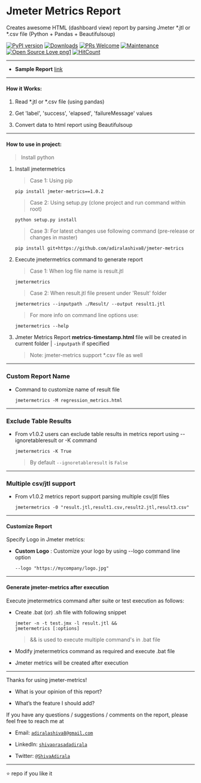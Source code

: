 # Jmeter Metrics Report

Creates awesome HTML (dashboard view) report by parsing Jmeter *.jtl or *.csv file (Python + Pandas + Beautifulsoup)

[![PyPI version](https://badge.fury.io/py/jmeter-metrics.svg)](https://badge.fury.io/py/jmeter-metrics)
[![Downloads](https://pepy.tech/badge/jmeter-metrics)](https://pepy.tech/project/jmeter-metrics)
[![PRs Welcome](https://img.shields.io/badge/PRs-welcome-brightgreen.svg?style=flat-square)]()
[![Maintenance](https://img.shields.io/badge/Maintained%3F-yes-green.svg)]()
[![Open Source Love png1](https://badges.frapsoft.com/os/v1/open-source.png?v=103)]()
[![HitCount](http://hits.dwyl.io/adiralashiva8/jmeter-metrics.svg)](http://hits.dwyl.io/adiralashiva8/jmeter-metrics)

---

 - __Sample Report__ [link](https://jmetermetrics.netlify.com/)

---

#### How it Works:

1. Read *.jtl or *.csv file (using pandas)

2. Get 'label', 'success', 'elapsed', 'failureMessage' values

3. Convert data to html report using Beautifulsoup

---

#### How to use in project:

> Install python

1. Install jmetermetrics

    > Case 1: Using pip
    ```
    pip install jmeter-metrics==1.0.2
    ```

    > Case 2: Using setup.py (clone project and run command within root)
    ```
    python setup.py install
    ```

    > Case 3: For latest changes use following command (pre-release or changes in master)
    ```
    pip install git+https://github.com/adiralashiva8/jmeter-metrics
    ```

2. Execute jmetermetrics command to generate report

    > Case 1: When log file name is result.jtl
    ```
    jmetermetrics
    ```

    > Case 2: When result.jtl file present under 'Result' folder
    ```
    jmetermetrics --inputpath ./Result/ --output result1.jtl
    ```

    > For more info on command line options use:

    ```
    jmetermetrics --help
    ```

3. Jmeter Metrics Report __metrics-timestamp.html__ file will be created in current folder | `-inputpath` if specified

    > Note: jmeter-metrics support *.csv file as well

---

### Custom Report Name

 - Command to customize name of result file
    ```
    jmetermetrics -M regression_metrics.html
    ```
---

### Exclude Table Results

 - From v1.0.2 users can exclude table results in metrics report using --ignoretableresult or -K command

    ```
    jmetermetrics -K True
    ```

    > By default `--ignoretableresult` is `False`

---

### Multiple csv/jtl support

 - From v1.0.2 metrics report support parsing multiple csv/jtl files

    ```
    jmetermetrics -0 "result.jtl,result1.csv,result2.jtl,result3.csv"
    ```
---

#### Customize Report

Specify Logo in Jmeter metrics:

 - __Custom Logo__ : Customize your logo by using --logo command line option

     ```
     --logo "https://mycompany/logo.jpg"
     ```
---

#### Generate jmeter-metrics after execution

Execute jmetermetrics command after suite or test execution as follows:

 - Create .bat (or) .sh file with following snippet

    ```
    jmeter -n -t test.jmx -l result.jtl &&
    jmetermetrics [:options]
    ```

    > && is used to execute multiple command's in .bat file

  - Modify jmetermetrics command as required and execute .bat file

  - Jmeter metrics will be created after execution

---

Thanks for using jmeter-metrics!

 - What is your opinion of this report?

 - What’s the feature I should add?

If you have any questions / suggestions / comments on the report, please feel free to reach me at

 - Email: <a href="mailto:adiralashiva8@gmail.com?Subject=Jmeter%20Metrics" target="_blank">`adiralashiva8@gmail.com`</a> 

 - LinkedIn: <a href="https://www.linkedin.com/in/shivaprasadadirala/" target="_blank">`shivaprasadadirala`</a>

 - Twitter: <a href="https://twitter.com/ShivaAdirala" target="_blank">`@ShivaAdirala`</a>

---

:star: repo if you like it